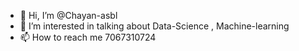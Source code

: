 - 👋 Hi, I’m @Chayan-asbl
- 👀 I’m interested in talking about Data-Science , Machine-learning
- 📫 How to reach me 7067310724

<!---
Chayan-asbl/Chayan-asbl is a ✨ special ✨ repository because its `README.md` (this file) appears on your GitHub profile.
You can click the Preview link to take a look at your changes.
--->
